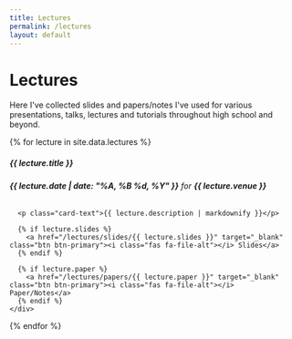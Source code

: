 ```yaml
---
title: Lectures
permalink: /lectures
layout: default
---
```


# Lectures

Here I've collected slides and papers/notes I've used for various presentations, talks,
lectures and tutorials throughout high school and beyond.

{% for lecture in site.data.lectures %}
  <div class="card mb-3">
    <div class="card-body">
      <h5 class="card-title">{{ lecture.title }}</h5>
      <h6 class="card-subtitle mb-2 text-muted"><strong>{{ lecture.date |  date: "%A, %B %d, %Y" }}</strong> for <strong>{{ lecture.venue }}</strong></h6>

      <p class="card-text">{{ lecture.description | markdownify }}</p>

      {% if lecture.slides %}
        <a href="/lectures/slides/{{ lecture.slides }}" target="_blank" class="btn btn-primary"><i class="fas fa-file-alt"></i> Slides</a>
      {% endif %}

      {% if lecture.paper %}
        <a href="/lectures/papers/{{ lecture.paper }}" target="_blank" class="btn btn-primary"><i class="fas fa-file-alt"></i> Paper/Notes</a>
      {% endif %}
    </div>
  </div>
{% endfor %}
